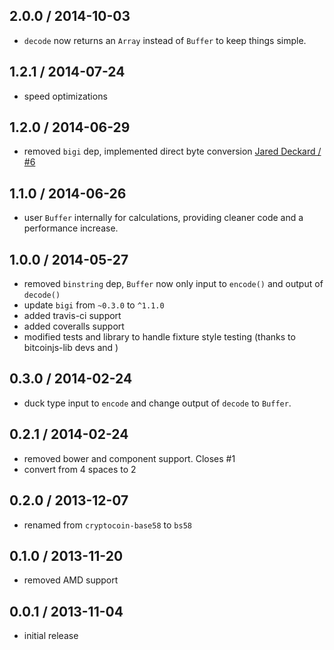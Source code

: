 2.0.0 / 2014-10-03
------------------
- `decode` now returns an `Array` instead of `Buffer` to keep things simple. [](https://github.com/cryptocoinjs/bs58/pull/9)

1.2.1 / 2014-07-24
------------------
* speed optimizations [](https://github.com/cryptocoinjs/bs58/pull/8)

1.2.0 / 2014-06-29
------------------
* removed `bigi` dep, implemented direct byte conversion [Jared Deckard / #6](https://github.com/cryptocoinjs/bs58/pull/6)

1.1.0 / 2014-06-26
------------------
* user `Buffer` internally for calculations, providing cleaner code and a performance increase. [](https://github.com/cryptocoinjs/bs58/commit/129c71de8bc1e36f113bce06da0616066f41c5ca)

1.0.0 / 2014-05-27
------------------
* removed `binstring` dep, `Buffer` now only input to `encode()` and output of `decode()`
* update `bigi` from `~0.3.0` to `^1.1.0`
* added travis-ci support
* added coveralls support
* modified tests and library to handle fixture style testing (thanks to bitcoinjs-lib devs and [](https://github.com/dcousens))


0.3.0 / 2014-02-24
------------------
* duck type input to `encode` and change output of `decode` to `Buffer`.


0.2.1 / 2014-02-24
------------------
* removed bower and component support. Closes #1
* convert from 4 spaces to 2


0.2.0 / 2013-12-07
------------------
* renamed from `cryptocoin-base58` to `bs58`


0.1.0 / 2013-11-20
------------------
* removed AMD support


0.0.1 / 2013-11-04
------------------
* initial release
